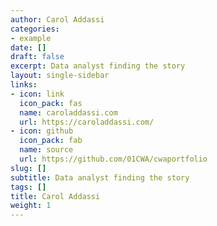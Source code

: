 ```yaml
---
author: Carol Addassi
categories:
- example
date: []
draft: false
excerpt: Data analyst finding the story
layout: single-sidebar
links:
- icon: link
  icon_pack: fas
  name: caroladdassi.com
  url: https://caroladdassi.com/
- icon: github
  icon_pack: fab
  name: source
  url: https://github.com/01CWA/cwaportfolio
slug: []
subtitle: Data analyst finding the story
tags: []
title: Carol Addassi
weight: 1
---
```

